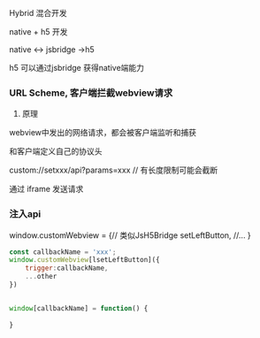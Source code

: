 Hybrid 混合开发

native + h5 开发

native <-> jsbridge ->h5

h5 可以通过jsbridge 获得native端能力


### URL Scheme, 客户端拦截webview请求

1. 原理

webview中发出的网络请求，都会被客户端监听和捕获

和客户端定义自己的协议头

custom://setxxx/api?params=xxx // 有长度限制可能会截断


通过 iframe 发送请求 

### 注入api

window.customWebview = {// 类似JsH5Bridge
    setLeftButton,
    //...
}

```js
const callbackName = 'xxx';
window.customWebview[lsetLeftButton]({
    trigger:callbackName,
    ...other
})


window[callbackName] = function() {
    
}
```
